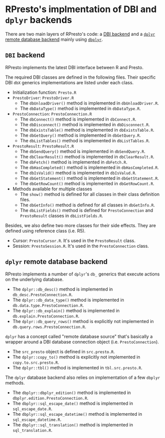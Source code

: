 # RPresto's implmentation of DBI and `dplyr` backends

There are two main layers of RPresto's code: a
[DBI backend](https://dbi.r-dbi.org/) and a
[`dplyr` remote database backend](https://dbplyr.tidyverse.org/articles/new-backend.html)
mainly using [`dbplyr`](https://dbplyr.tidyverse.org/).

## `DBI` backend

RPresto implements the latest DBI interface between R and Presto.

The required DBI classes are defined in the following files. Their specific DBI
`dbX` generics implementations are listed under each class.

* Initialization function: `Presto.R`
* `PrestoDriver`: `PrestoDriver.R`
  * The `dbUnloadDriver()` method is implemented in `dbUnloadDriver.R`.
  * The `dbDataType()` method is implemented in `dbDataType.R`.
* `PrestoConnection`: `PrestoConnection.R`
  * The `dbConnect()` method is implemented in `dbConnect.R`.
  * The `dbDisconnect()` method is implemented in `dbDisconnect.R`.
  * The `dbExistsTable()` method is implemented in `dbExistsTable.R`.
  * The `dbGetQuery()` method is implemented in `dbGetQuery.R`.
  * The `dbListTables()` method is implemented in `dbListTables.R`.
* `PrestoResult`: `PrestoResult.R`
  * The `dbSendQuery()` method is implemented in `dbSendQuery.R`.
  * The `dbClearResult()` method is implemented in `dbClearResult.R`.
  * The `dbFetch()` method is implemented in `dbFetch.R`.
  * The `dbHasCompleted()` method is implemented in `dbHasCompleted.R`.
  * The `dbIsValid()` method is implemented in `dbIsValud.R`.
  * The `dbGetStatement()` method is implemented in `dbGetStatement.R`.
  * The `dbGetRowCount()` method is implemented in `dbGetRowCount.R`.
* Methods available for multiple classes
  * The `show()` method is defined for all classes in their class definition
    files.
  * The `dbGetInfo()` method is defined for all classes in `dbGetInfo.R`.
  * The `dbListFields()` method is defined for `PrestoConnection` and
    `PrestoResult` classes in `dbListFields.R`.

Besides, we also define two more classes for their side effects. They are
defined using reference class (i.e. R5).

* Cursor: `PrestoCursor.R`. It's used in the `PrestoResult` class.
* Session: `PrestoSession.R`. It's used in the `PrestoConnection` class.

## `dplyr` remote database backend

RPresto implements a number of `dplyr`'s `db_` generics that execute actions on
the underlying database.
* The `dplyr::db_desc()` method is implemented in `db_desc.PrestoConnection.R`.
* The `dplyr::db_data_type()` method is implemented in
  `db.data.type.PrestoConnection.R`.
* The `dplyr::db_explain()` method is implemented in
  `db.explain.PrestoConnection.R`.
* The `dplyr::db_query_rows()` method is explicitly not implemented in
  `db.query.rows.PrestoConnection.R`.

`dplyr` has a concept called "remote database source" that's basically a wrapper
around a DBI database connection object (i.e. `PrestoConnection`).
* The `src_presto` object is defined in `src.presto.R`.
* The `dplyr::copy_to()` method is explicitly not implemented in
`copy.to.src.presto.R`.
* The `dplyr::tbl()` method is implemented in `tbl.src.presto.R`.

The `dplyr` database backend also relies on implementation of a few `dbplyr`
methods.
* The `dbplyr::dbplyr_edition()` method is implemented in
  `dbplyr.edition.PrestoConnection.R`.
* The `dbplyr::sql_escape_date()` method is implemented in
  `sql_escape_date.R`.
* The `dbplyr::sql_escape_datetime()` method is implemented in
  `sql_escape_datetime.R`.
* The `dbplyr::sql_translation()` method is implemented in
  `sql_translation.R`.

